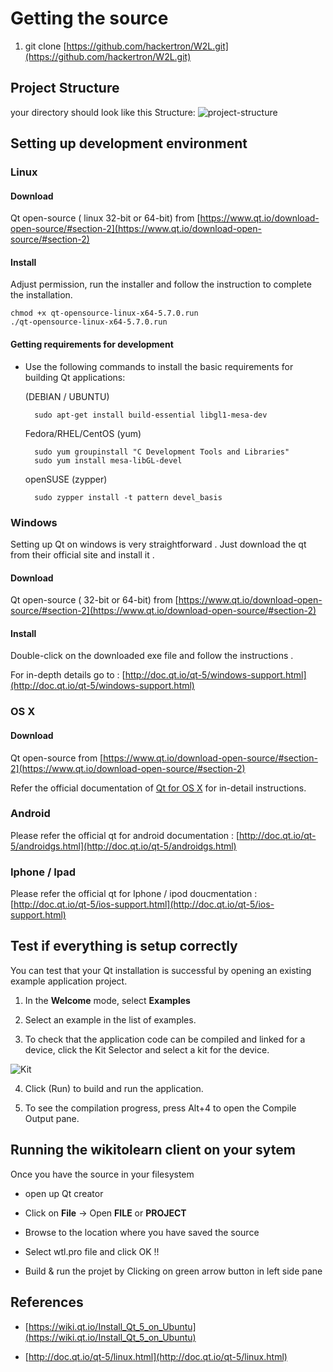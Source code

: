 # Getting the source 

1. git clone [https://github.com/hackertron/W2L.git](https://github.com/hackertron/W2L.git)


## Project Structure

your directory should look like this 
Structure: ![project-structure](/structure.png "Title")


## Setting up development environment 

### Linux 

#### Download 

Qt open-source ( linux 32-bit or 64-bit) from [https://www.qt.io/download-open-source/#section-2](https://www.qt.io/download-open-source/#section-2)


#### Install

Adjust permission, run the installer and follow the instruction to complete the installation.

	chmod +x qt-opensource-linux-x64-5.7.0.run
	./qt-opensource-linux-x64-5.7.0.run
 

#### Getting requirements for development 

- Use the following commands to install the basic requirements for building Qt applications:

	(DEBIAN / UBUNTU)

		sudo apt-get install build-essential libgl1-mesa-dev

	Fedora/RHEL/CentOS (yum)

		sudo yum groupinstall "C Development Tools and Libraries"
		sudo yum install mesa-libGL-devel

	openSUSE (zypper)

		sudo zypper install -t pattern devel_basis




### Windows

Setting up Qt on windows is very straightforward .  Just download the qt from their official site and install it .

#### Download 

Qt open-source (  32-bit or 64-bit) from [https://www.qt.io/download-open-source/#section-2](https://www.qt.io/download-open-source/#section-2)


#### Install

Double-click on the downloaded exe file and follow the instructions . 

For in-depth details go to : [http://doc.qt.io/qt-5/windows-support.html](http://doc.qt.io/qt-5/windows-support.html)



### OS X 

#### Download 

Qt open-source  from [https://www.qt.io/download-open-source/#section-2](https://www.qt.io/download-open-source/#section-2)

Refer the official documentation of [Qt for OS X](http://doc.qt.io/qt-5/osx.html) for in-detail instructions.


### Android 

Please refer the official qt for android documentation : [http://doc.qt.io/qt-5/androidgs.html](http://doc.qt.io/qt-5/androidgs.html)


### Iphone / Ipad

Please refer the official qt for Iphone / ipod doucmentation : [http://doc.qt.io/qt-5/ios-support.html](http://doc.qt.io/qt-5/ios-support.html)




## Test if everything is setup correctly 

You can test that your Qt installation is successful by opening an existing example application project.


1. In the **Welcome** mode, select **Examples**

2. Select an example in the list of examples.

3. To check that the application code can be compiled and linked for a device, click the Kit Selector and select a kit for the device.

![Kit](/code-docs/kits.png "kits")

4. Click  (Run) to build and run the application.

5. To see the compilation progress, press Alt+4 to open the Compile Output pane.


## Running the wikitolearn client on your sytem 

Once you have the source in your filesystem 

- open up Qt creator 

- Click on **File** -> Open **FILE** or **PROJECT**

- Browse to the location where you have saved the source 

- Select wtl.pro file and click OK !!

- Build & run the projet by Clicking on green arrow button in left side pane 


## References

- [https://wiki.qt.io/Install_Qt_5_on_Ubuntu](https://wiki.qt.io/Install_Qt_5_on_Ubuntu)

- [http://doc.qt.io/qt-5/linux.html](http://doc.qt.io/qt-5/linux.html)